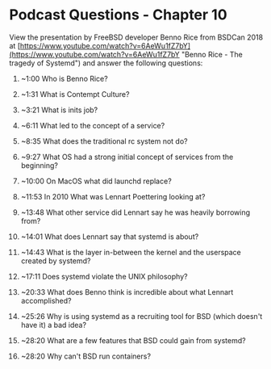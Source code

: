 # Podcast Questions - Chapter 10

View the presentation by FreeBSD developer Benno Rice from BSDCan 2018 at [https://www.youtube.com/watch?v=6AeWu1fZ7bY](https://www.youtube.com/watch?v=6AeWu1fZ7bY "Benno Rice - The tragedy of Systemd") and answer the following questions:

1) ~1:00 Who is Benno Rice?

1) ~1:31 What is Contempt Culture?

1) ~3:21 What is inits job?

1) ~6:11 What led to the concept of a service?

1) ~8:35 What does the traditional rc system not do?

1) ~9:27 What OS had a strong initial concept of services from the beginning?

1) ~10:00 On MacOS what did launchd replace?

1) ~11:53 In 2010 What was Lennart Poettering looking at?

1) ~13:48 What other service did Lennart say he was heavily borrowing from?

1) ~14:01 What does Lennart say that systemd is about?

1) ~14:43 What is the layer in-between the kernel and the userspace created by systemd?

1) ~17:11 Does systemd violate the UNIX philosophy?

1) ~20:33 What does Benno think is incredible about what Lennart accomplished?

1) ~25:26 Why is using systemd as a recruiting tool for BSD (which doesn't have it) a bad idea?

1) ~28:20 What are a few features that BSD could gain from systemd?

1) ~28:20 Why can't BSD run containers?
